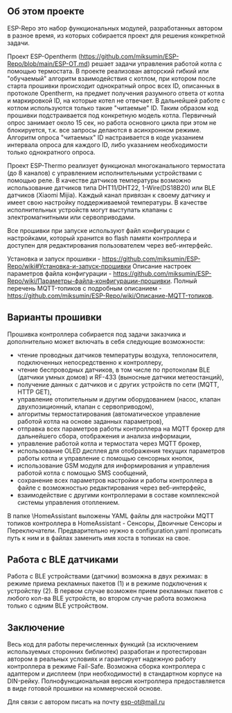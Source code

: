 ## Об этом проекте
ESP-Repo это набор функциональных модулей, разработанных автором в разное время, из которых собирается проект для решения конкретной задачи.

Проект ESP-Opentherm (https://github.com/miksumin/ESP-Repo/blob/main/ESP-OT.md) решает задачи управления работой котла с помощью термостата. В проекте реализован авторский гибкий или "обучаемый" алгоритм взаимодействия с котлом, при котором после старта прошивки происходит однократный опрос всех ID, описанных в протоколе Opentherm, на предмет получения разумного ответа от котла и маркировкой ID, на которые котел не отвечает. В дальнейшей работе с котлом используются только такие "читаемые" ID. Таким образом код прошивки подстраивается под конкретную модель котла.
Первичный опрос занимает около 15 сек, но работа основного цикла при этом не блокируется, т.к. все запросы делаются в асинхронном режиме.
Алгоритм опроса "читаемых" ID настраивается в коде указанием интервала опроса для каждого ID, либо указанием необходимости только однократного опроса.

Проект ESP-Thermo реализует функционал многоканального термостата (до 8 каналов) с управлением исполнительными устройствами с помощью реле. В качестве датчиков температуры возможно использование датчиков типа DHT11/DHT22, 1-Wire(DS18B20) или BLE датчиков (Xiaomi Mijia). Каждый канал привязан к своему датчику и имеет свою настройку поддерживаемой температуры. В качестве исполнительных устройств могут выступать клапаны с электромагнитными или сервоприводами.

Все прошивки при запуске используют файл конфигурации с настройками, который хранится во flash памяти контроллера и доступен для редактирования пользователем через веб-интерфейс.

Установка и запуск прошивки - https://github.com/miksumin/ESP-Repo/wiki#Установка-и-запуск-прошивки
Описание настроек параметров файла конфигурации - https://github.com/miksumin/ESP-Repo/wiki/Параметры-файла-конфигурации-прошивки.
Полный перечень MQTT-топиков с подробным описанием - https://github.com/miksumin/ESP-Repo/wiki/Описание-MQTT-топиков.


## Варианты прошивки
Прошивка контроллера собирается под задачи заказчика и дополнительно может включать в себя следующие возможности:
- чтение проводных датчиков температуры воздуха, теплоносителя, подключенных непосредственно к контроллеру,
- чтение беспроводных датчиков, в том числе по протоколам BLE (датчики умных домов) и RF-433 (выносные датчики метеостанций),
- получение данных с датчиков и с других устройств по сети (MQTT, HTTP GET),
- управление отопительным и другим оборудованием (насос, клапан двухпозиционный, клапан с сервоприводом),
- алгоритмы термостатирования (автоматическое управление работой котла на основе заданных параметров),
- отправка всех параметров работы контроллера на MQTT брокер для дальнейшего сбора, отображения и анализа информации,
- управление работой котла и термостата через MQTT брокер,
- использование OLED дисплея для отображения текущих параметров работы котла и управление с помощью сенсорных кнопок,
- использование GSM модуля для информирования и управления работой котла с помощью SMS сообщений,
- сохранение всех параметров настройки и работы контроллера в файле с возможностью редактирования через веб-интерфейс,
- взаимодействие с другими контроллерами в составе комплексной системы управления отоплением.


В папке \HomeAssistant выложены YAML файлы для настройки MQTT топиков контроллера в HomeAssistant - Сенсоры, Двоичные Сенсоры и Переключатели. 
Предварительно нужно в configuration.yaml прописать путь к ним и в файлах заменить имя хоста в топиках на свое.

## Работа с BLE датчиками
Работа с BLE устройствами (датчики) возможна в двух режимах: в режиме приема рекламных пакетов (1) и в режиме подключения к устройству (2).
В первом случае возможен прием рекламных пакетов с любого кол-ва BLE устройств, во втором случае работа возможна только с одним BLE устройством.

## Заключение
Весь код для работы перечисленных функций (за исключением используемых сторонних библиотек) разработан и протестирован 
автором в реальных условиях и гарантирует надежную работу контроллера в режиме Fail-Safe.
Возможна сборка контроллера с адаптером и дисплеем (при необходимости) в стандартном корпусе на DIN-рейку.
Полнофункциональная версия контроллера предоставляется в виде готовой прошивки на коммерческой основе.

Для связи с автором писать на почту esp-ot@mail.ru

